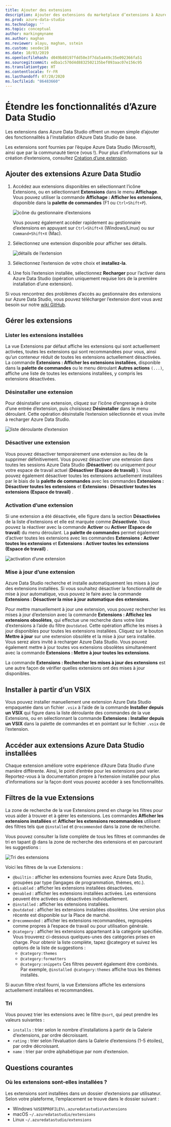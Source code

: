 ```yaml
---
title: Ajouter des extensions
description: Ajouter des extensions du marketplace d’extensions à Azure Data Studio
ms.prod: azure-data-studio
ms.technology: ''
ms.topic: conceptual
author: markingmyname
ms.author: maghan
ms.reviewer: alayu, maghan, sstein
ms.custom: seodec18
ms.date: 10/03/2019
ms.openlocfilehash: d049b80197fdd50e3f7da5a449c35e092366fa51
ms.sourcegitcommit: edba1c570d4d8832502135bef093aac07e156c95
ms.translationtype: HT
ms.contentlocale: fr-FR
ms.lasthandoff: 07/20/2020
ms.locfileid: "86483660"
---
```

# <a name="extend-the-functionality-of-azure-data-studio"></a>Étendre les fonctionnalités d’Azure Data Studio

Les extensions dans Azure Data Studio offrent un moyen simple d’ajouter des fonctionnalités à l'installation d’Azure Data Studio de base.

Les extensions sont fournies par l’équipe Azure Data Studio (Microsoft), ainsi que par la communauté tierce (vous !). Pour plus d’informations sur la création d’extensions, consultez [Création d’une extension](extension-authoring.md).

## <a name="add-azure-data-studio-extensions"></a>Ajouter des extensions Azure Data Studio

1. Accédez aux extensions disponibles en sélectionnant l’icône Extensions, ou en sélectionnant **Extensions** dans le menu **Affichage**. Vous pouvez utiliser la commande **Affichage : Afficher les extensions**, disponible dans la **palette de commandes** (F1 ou `Ctrl+Shift+P`).

    ![icône du gestionnaire d’extensions](media/extensions/extension-manager-icon.png)

    Vous pouvez également accéder rapidement au gestionnaire d’extensions en appuyant sur `Ctrl+Shift+X` (Windows/Linux) ou sur `Command+Shift+X` (Mac).

2. Sélectionnez une extension disponible pour afficher ses détails.

    ![détails de l’extension](media/extensions/extension-details.png)

3. Sélectionnez l’extension de votre choix et **installez-la**.

4. Une fois l’extension installée, sélectionnez **Recharger** pour l’activer dans Azure Data Studio (opération uniquement requise lors de la première installation d’une extension).

Si vous rencontrez des problèmes d’accès au gestionnaire des extensions sur Azure Data Studio, vous pouvez télécharger l’extension dont vous avez besoin sur notre [wiki GitHub](https://github.com/microsoft/azuredatastudio/wiki/List-of-Extensions).


## <a name="manage-extensions"></a>Gérer les extensions 

### <a name="list-installed-extensions"></a>Lister les extensions installées 

La vue Extensions par défaut affiche les extensions qui sont actuellement activées, toutes les extensions qui sont recommandées pour vous, ainsi qu’un conteneur réduit de toutes les extensions actuellement désactivées. La commande **Extensions : Afficher les extensions installées**, disponible dans la **palette de commandes** ou le menu déroulant **Autres actions** `(...)`, affiche une liste de toutes les extensions installées, y compris les extensions désactivées.

### <a name="uninstall-an-extension"></a>Désinstaller une extension

Pour désinstaller une extension, cliquez sur l’icône d’engrenage à droite d’une entrée d’extension, puis choisissez **Désinstaller** dans le menu déroulant. Cette opération désinstalle l’extension sélectionnée et vous invite à recharger Azure Data Studio.

 ![liste déroulante d’extension](media/extensions/extension-gear-dropdown.png)

### <a name="disable-an-extension"></a>Désactiver une extension

Vous pouvez désactiver temporairement une extension au lieu de la supprimer définitivement. Vous pouvez désactiver une extension dans toutes les sessions Azure Data Studio (**Désactiver**) ou uniquement pour votre espace de travail actuel (**Désactiver (Espace de travail)** ). Vous pouvez également désactiver toutes les extensions actuellement installées par le biais de la **palette de commandes** avec les commandes **Extensions : Désactiver toutes les extensions** et **Extensions : Désactiver toutes les extensions (Espace de travail)** .

### <a name="enable-an-extension"></a>Activation d’une extension 

Si une extension a été désactivée, elle figure dans la section **Désactivées** de la liste d’extensions et elle est marquée comme ***Désactivée***. Vous pouvez la réactiver avec la commande **Activer** ou **Activer (Espace de travail**) du menu déroulant. La **palette de commandes** permet également d’activer toutes les extensions avec les commandes **Extensions : Activer toutes les extensions** et **Extensions : Activer toutes les extensions (Espace de travail)** . 

![activation d’une extension](media/extensions/extensions-enable.png)

### <a name="updating-an-extension"></a>Mise à jour d’une extension

Azure Data Studio recherche et installe automatiquement les mises à jour des extensions installées. Si vous souhaitez désactiver la fonctionnalité de mise à jour automatique, vous pouvez le faire avec la commande **Extensions : Désactiver la mise à jour automatique des extensions**. 

Pour mettre manuellement à jour une extension, vous pouvez rechercher les mises à jour d’extension avec la commande **Extensions : Affichez les extensions obsolètes**, qui effectue une recherche dans votre liste d’extensions à l’aide du filtre `@outdated`. Cette opération affiche les mises à jour disponibles pour toutes les extensions installées. Cliquez sur le bouton **Mettre à jour** sur une extension obsolète et la mise à jour sera installée. Vous serez alors invité à recharger Azure Data Studio. Vous pouvez également mettre à jour toutes vos extensions obsolètes simultanément avec la commande **Extensions : Mettre à jour toutes les extensions**.

La commande **Extensions : Rechercher les mises à jour des extensions** est une autre façon de vérifier quelles extensions ont des mises à jour disponibles.

## <a name="install-from-a-vsix"></a>Installer à partir d’un VSIX

Vous pouvez installer manuellement une extension Azure Data Studio empaquetée dans un fichier `.vsix` à l’aide de la commande **Installer depuis un VSIX** qui figure dans la liste déroulante des commandes de la vue Extensions, ou en sélectionnant la commande **Extensions : Installer depuis un VSIX** dans la palette de commandes et en pointant sur le fichier `.vsix` de l’extension.

## <a name="access-installed-azure-data-studio-extensions"></a>Accéder aux extensions Azure Data Studio installées

Chaque extension améliore votre expérience d’Azure Data Studio d’une manière différente. Ainsi, le point d’entrée pour les extensions peut varier. Reportez-vous à la documentation propre à l’extension installée pour plus d’informations sur la façon dont vous pouvez accéder à ses fonctionnalités.

## <a name="extensions-view-filters"></a>Filtres de la vue Extensions

La zone de recherche de la vue Extensions prend en charge les filtres pour vous aider à trouver et à gérer les extensions. Les commandes **Afficher les extensions installées** et **Afficher les extensions recommandées** utilisent des filtres tels que `@installed` et `@recommended` dans la zone de recherche.

Vous pouvez consulter la liste complète de tous les filtres et commandes de tri en tapant @ dans la zone de recherche des extensions et en parcourant les suggestions :

![Tri des extensions](media/extensions/extension-sort.png)

Voici les filtres de la vue Extensions :

- `@builtin` : afficher les extensions fournies avec Azure Data Studio, groupées par type (langages de programmation, thèmes, etc.).
- `@disabled` : afficher les extensions installées désactivées.
- `@enabled` : afficher les extensions installées activées. Les extensions peuvent être activées ou désactivées individuellement.
- `@installed` : afficher les extensions installées.
- `@outdated` : afficher les extensions installées obsolètes. Une version plus récente est disponible sur la Place de marché.
- `@recommended` : afficher les extensions recommandées, regroupées comme propres à l’espace de travail ou pour utilisation générale.
- `@category` : afficher les extensions appartenant à la catégorie spécifiée. Vous trouverez ci-dessous quelques-unes des catégories prises en charge. Pour obtenir la liste complète, tapez @category et suivez les options de la liste de suggestions :
    - `@category:themes`
    - `@category:formatters`
    - `@category:snippets` Ces filtres peuvent également être combinés. Par exemple, `@installed @category:themes` affiche tous les thèmes installés.

Si aucun filtre n’est fourni, la vue Extensions affiche les extensions actuellement installées et recommandées.

### <a name="sorting"></a>Tri 
Vous pouvez trier les extensions avec le filtre `@sort`, qui peut prendre les valeurs suivantes :

- `installs` : trier selon le nombre d’installations à partir de la Galerie d’extensions, par ordre décroissant.
- `rating` : trier selon l’évaluation dans la Galerie d’extensions (1-5 étoiles), par ordre décroissant.
- `name` : trier par ordre alphabétique par nom d’extension.

## <a name="common-questions"></a>Questions courantes

### <a name="where-are-extensions-installed"></a>Où les extensions sont-elles installées ? 
Les extensions sont installées dans un dossier d’extensions par utilisateur. Selon votre plateforme, l’emplacement se trouve dans le dossier suivant :

- Windows `%USERPROFILE%\.azuredatastudio\extensions`
- macOS `~/.azuredatastudio/extensions`
- Linux `~/.azuredatastudio/extensions`
